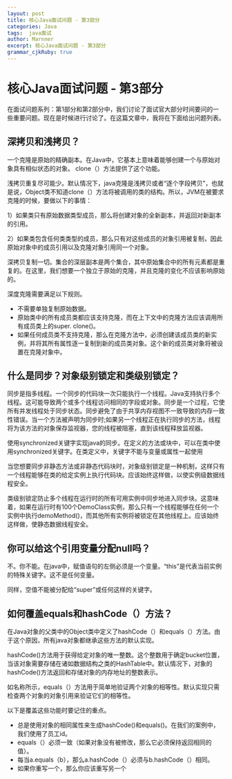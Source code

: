 ```yaml
---
layout: post
title: 核心Java面试问题 - 第3部分
categories: Java
tags:  java面试
author: Marnner
excerpt: 核心Java面试问题 - 第3部分
grammar_cjkRuby: true
---
```




# 核心Java面试问题 - 第3部分

在面试问题系列：第1部分和第2部分中，我们讨论了面试官大部分时间要问的一些重要问题。现在是时候进行讨论了。在这篇文章中，我将在下面给出问题列表。



## 深拷贝和浅拷贝？

一个克隆是原始的精确副本。在Java中，它基本上意味着能够创建一个与原始对象具有相似状态的对象。 clone（）方法提供了这个功能。

浅拷贝重复尽可能少。默认情况下，java克隆是浅拷贝或者“逐个字段拷贝”，也就是说，Object类不知道clone（）方法将被调用的类的结构。所以，JVM在被要求克隆的时候，要做以下的事情：

1）如果类只有原始数据类型成员，那么将创建对象的全新副本，并返回对新副本的引用。

2）如果类包含任何类类型的成员，那么只有对这些成员的对象引用被复制，因此原始对象中的成员引用以及克隆对象引用同一个对象。

深拷贝复制一切。集合的深层副本是两个集合，其中原始集合中的所有元素都是重复的。在这里，我们想要一个独立于原始的克隆，并且克隆的变化不应该影响原始的。

深度克隆需要满足以下规则。

- 不需要单独复制原始数据。
- 原始类中的所有成员类都应该支持克隆，而在上下文中的克隆方法应该调用所有成员类上的super. clone()。
- 如果任何成员类不支持克隆，那么在克隆方法中，必须创建该成员类的新实例，并将其所有属性逐一复制到新的成员类对象。这个新的成员类对象将被设置在克隆对象中。

## 什么是同步？对象级别锁定和类级别锁定？

同步是指多线程。一个同步的代码块一次只能执行一个线程。Java支持执行多个线程。这可能导致两个或多个线程访问相同的字段或对象。同步是一个过程，它使所有并发线程处于同步状态。同步避免了由于共享内存视图不一致导致的内存一致性错误。当一个方法被声明为同步时;如果另一个线程正在执行同步的方法，线程将为该方法的对象保存监视器，您的线程被阻塞，直到该线程释放监视器。



使用synchronized关键字实现java的同步。在定义的方法或块中，可以在类中使用synchronized关键字。在类定义中，关键字不能与变量或属性一起使用



当您想要同步非静态方法或非静态代码块时，对象级别锁定是一种机制，这样只有一个线程能够在类的给定实例上执行代码块。应该始终这样做，以使实例级数据线程安全。





类级别锁定防止多个线程在运行时的所有可用实例中同步地进入同步块。这意味着，如果在运行时有100个DemoClass实例，那么只有一个线程能够在任何一个实例中执行demoMethod()，而其他所有实例将被锁定在其他线程上。应该始终这样做，使静态数据线程安全。



## 你可以给这个引用变量分配null吗？



不。你不能。在java中，赋值语句的左侧必须是一个变量。“this”是代表当前实例的特殊关键字。这不是任何变量。



同样，空值不能被分配给“super”或任何这样的关键字。



## 如何覆盖equals和hashCode（）方法？

在Java对象的父类中的Object类中定义了hashCode（）和equals（）方法。由于这个原因，所有java对象都继承这些方法的默认实现。

hashCode()方法用于获得给定对象的唯一整数。这个整数用于确定bucket位置，当该对象需要存储在诸如数据结构之类的HashTable中。默认情况下，对象的hashCode()方法返回和存储对象的内存地址的整数表示。



如名称所示，equals（）方法用于简单地验证两个对象的相等性。默认实现只需检查两个对象的对象引用来验证它们的相等性。

以下是覆盖这些功能时要记住的重点。

- 总是使用对象的相同属性来生成hashCode()和equals()。在我们的案例中，我们使用了员工id。
- equals（）必须一致（如果对象没有被修改，那么它必须保持返回相同的值）。
- 每当a.equals（b），那么a.hashCode（）必须与b.hashCode（）相同。
- 如果你重写一个，那么你应该重写另一个
